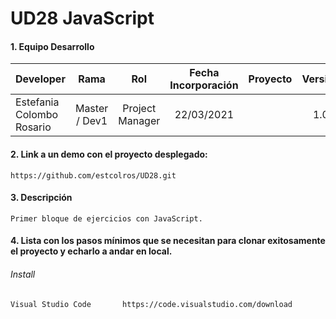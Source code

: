 # UD28 JavaScript

#### 1. Equipo Desarrollo 
| Developer | Rama | Rol | Fecha Incorporación | Proyecto | Versión |
| --- | :---:  | :---:  | :---:  | :---: | :---:  |
| Estefania Colombo Rosario | Master / Dev1 | Project Manager | 22/03/2021 |   | 1.0  |

#### 2. Link a un demo con el proyecto desplegado:
```
https://github.com/estcolros/UD28.git
```

#### 3. Descripción 
```
Primer bloque de ejercicios con JavaScript.
```

#### 4. Lista con los pasos mínimos que se necesitan para clonar exitosamente el proyecto y echarlo a andar en local.
###### Install
```
Visual Studio Code       https://code.visualstudio.com/download
```
